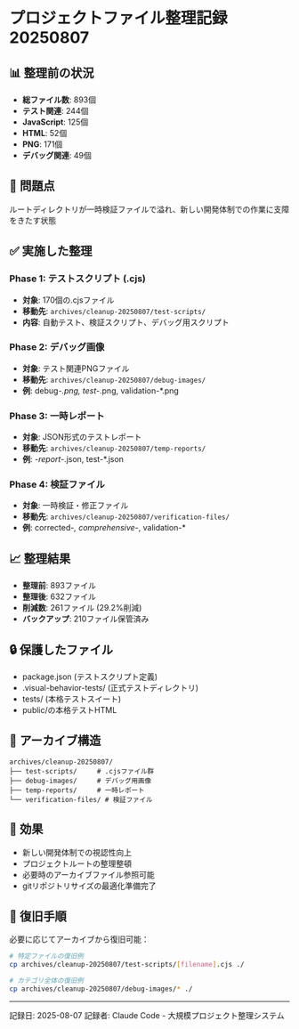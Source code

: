# プロジェクトファイル整理記録 20250807

## 📊 整理前の状況
- **総ファイル数**: 893個
- **テスト関連**: 244個
- **JavaScript**: 125個
- **HTML**: 52個
- **PNG**: 171個
- **デバッグ関連**: 49個

## 🚨 問題点
ルートディレクトリが一時検証ファイルで溢れ、新しい開発体制での作業に支障をきたす状態

## ✅ 実施した整理

### Phase 1: テストスクリプト (.cjs)
- **対象**: 170個の.cjsファイル
- **移動先**: `archives/cleanup-20250807/test-scripts/`
- **内容**: 自動テスト、検証スクリプト、デバッグ用スクリプト

### Phase 2: デバッグ画像
- **対象**: テスト関連PNGファイル
- **移動先**: `archives/cleanup-20250807/debug-images/`
- **例**: debug-*.png, test-*.png, validation-*.png

### Phase 3: 一時レポート
- **対象**: JSON形式のテストレポート
- **移動先**: `archives/cleanup-20250807/temp-reports/`
- **例**: *-report-*.json, test-*.json

### Phase 4: 検証ファイル
- **対象**: 一時検証・修正ファイル
- **移動先**: `archives/cleanup-20250807/verification-files/`
- **例**: corrected-*, comprehensive-*, validation-*

## 📈 整理結果
- **整理前**: 893ファイル
- **整理後**: 632ファイル
- **削減数**: 261ファイル (29.2%削減)
- **バックアップ**: 210ファイル保管済み

## 🔒 保護したファイル
- package.json (テストスクリプト定義)
- .visual-behavior-tests/ (正式テストディレクトリ)
- tests/ (本格テストスイート)
- public/の本格テストHTML

## 📂 アーカイブ構造
```
archives/cleanup-20250807/
├── test-scripts/     # .cjsファイル群
├── debug-images/     # デバッグ用画像
├── temp-reports/     # 一時レポート
└── verification-files/ # 検証ファイル
```

## 🎯 効果
- 新しい開発体制での視認性向上
- プロジェクトルートの整理整頓
- 必要時のアーカイブファイル参照可能
- gitリポジトリサイズの最適化準備完了

## 💾 復旧手順
必要に応じてアーカイブから復旧可能：
```bash
# 特定ファイルの復旧例
cp archives/cleanup-20250807/test-scripts/[filename].cjs ./

# カテゴリ全体の復旧例  
cp archives/cleanup-20250807/debug-images/* ./
```

---
記録日: 2025-08-07
記録者: Claude Code - 大規模プロジェクト整理システム